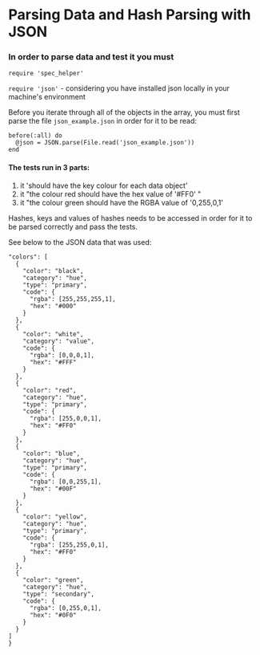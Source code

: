 # Parsing Data and Hash Parsing with JSON
### In order to parse data and test it you must

``` require 'spec_helper' ```

``` require 'json' ``` - considering you have installed json locally in your machine's environment

Before you iterate through all of the objects in the array, you must first parse the file ```json_example.json``` in order for it to be read:

```
before(:all) do
  @json = JSON.parse(File.read('json_example.json'))
end
```

#### The tests run in 3 parts:

  1) it 'should have the key colour for each data object'
  2) it "the colour red should have the hex value of '#FF0' "
  3) it "the colour green should have the RGBA value of '0,255,0,1'

  Hashes, keys and values of hashes needs to be accessed in order for it to be parsed correctly and pass the tests.

  See below to the JSON data that was used:

  ``` {
  "colors": [
	{
	  "color": "black",
	  "category": "hue",
	  "type": "primary",
	  "code": {
		"rgba": [255,255,255,1],
		"hex": "#000"
	  }
	},
	{
	  "color": "white",
	  "category": "value",
	  "code": {
		"rgba": [0,0,0,1],
		"hex": "#FFF"
	  }
	},
	{
	  "color": "red",
	  "category": "hue",
	  "type": "primary",
	  "code": {
		"rgba": [255,0,0,1],
		"hex": "#FF0"
	  }
	},
	{
	  "color": "blue",
	  "category": "hue",
	  "type": "primary",
	  "code": {
		"rgba": [0,0,255,1],
		"hex": "#00F"
	  }
	},
	{
	  "color": "yellow",
	  "category": "hue",
	  "type": "primary",
	  "code": {
		"rgba": [255,255,0,1],
		"hex": "#FF0"
	  }
	},
	{
	  "color": "green",
	  "category": "hue",
	  "type": "secondary",
	  "code": {
		"rgba": [0,255,0,1],
		"hex": "#0F0"
	  }
	}
  ]
}
```
